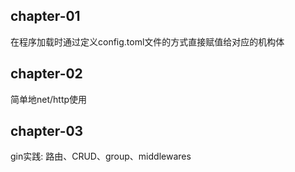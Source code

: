 ## chapter-01
在程序加载时通过定义config.toml文件的方式直接赋值给对应的机构体

## chapter-02
简单地net/http使用

## chapter-03
gin实践: 路由、CRUD、group、middlewares
